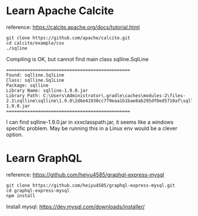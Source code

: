 # Learn Apache Calcite
reference: https://calcite.apache.org/docs/tutorial.html

```shell
git clone https://github.com/apache/calcite.git
cd calcite/example/csv
./sqline
```
Compiling is OK, but cannot find main class sqlline.SqlLine

```textfile
===============================================
Found: sqlline.SqlLine
Class: sqlline.SqlLine
Package: sqlline
Library Name: sqlline-1.9.0.jar
Library Path: C:\Users\Administrator\.gradle\caches\modules-2\files-2.1\sqlline\sqlline\1.9.0\2d6e41930cc779eaa1b1bae8ab295df0ed5710af\sqlline-1.9.0.jar
===============================================
```

I can find sqlline-1.9.0.jar in xxxclasspath.jar, it seems like a windows specific problem.
May be running this in a Linux env would be a clever option.


# Learn GraphQL
reference: https://github.com/heiyu4585/graphql-express-mysql
```shell
git clone https://github.com/heiyu4585/graphql-express-mysql.git
cd graphql-express-mysql
npm install
```

Install mysql:
https://dev.mysql.com/downloads/installer/

